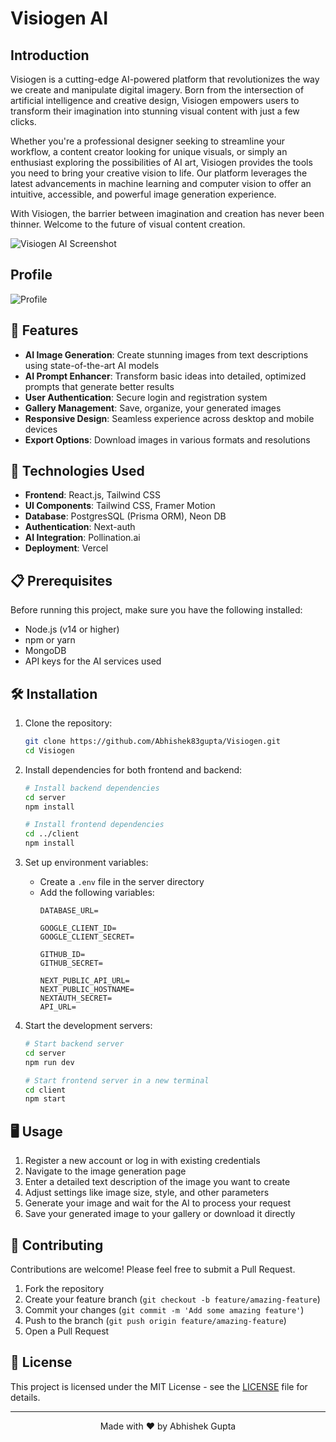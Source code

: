 # Visiogen AI

## Introduction

Visiogen is a cutting-edge AI-powered platform that revolutionizes the way we create and manipulate digital imagery. Born from the intersection of artificial intelligence and creative design, Visiogen empowers users to transform their imagination into stunning visual content with just a few clicks.

Whether you're a professional designer seeking to streamline your workflow, a content creator looking for unique visuals, or simply an enthusiast exploring the possibilities of AI art, Visiogen provides the tools you need to bring your creative vision to life. Our platform leverages the latest advancements in machine learning and computer vision to offer an intuitive, accessible, and powerful image generation experience.

With Visiogen, the barrier between imagination and creation has never been thinner. Welcome to the future of visual content creation.

![Visiogen AI Screenshot](https://github.com/user-attachments/assets/a5664d39-25c2-4ea3-b8af-20d86b0ca0ea)

## Profile
![Profile](https://github.com/user-attachments/assets/e706022f-2de0-4760-97a3-db342482bd33)

## 🌟 Features

- **AI Image Generation**: Create stunning images from text descriptions using state-of-the-art AI models
- **AI Prompt Enhancer**: Transform basic ideas into detailed, optimized prompts that generate better results
- **User Authentication**: Secure login and registration system
- **Gallery Management**: Save, organize, your generated images
- **Responsive Design**: Seamless experience across desktop and mobile devices
- **Export Options**: Download images in various formats and resolutions

## 🚀 Technologies Used

- **Frontend**: React.js, Tailwind CSS
- **UI Components**: Tailwind CSS, Framer Motion
- **Database**: PostgresSQL (Prisma ORM), Neon DB
- **Authentication**: Next-auth
- **AI Integration**: Pollination.ai
- **Deployment**: Vercel

## 📋 Prerequisites

Before running this project, make sure you have the following installed:
- Node.js (v14 or higher)
- npm or yarn
- MongoDB
- API keys for the AI services used

## 🛠️ Installation

1. Clone the repository:
   ```bash
   git clone https://github.com/Abhishek83gupta/Visiogen.git
   cd Visiogen
   ```

2. Install dependencies for both frontend and backend:
   ```bash
   # Install backend dependencies
   cd server
   npm install

   # Install frontend dependencies
   cd ../client
   npm install
   ```

3. Set up environment variables:
   - Create a `.env` file in the server directory
   - Add the following variables:
     ```
     DATABASE_URL=
     
     GOOGLE_CLIENT_ID=
     GOOGLE_CLIENT_SECRET=
     
     GITHUB_ID=
     GITHUB_SECRET=
     
     NEXT_PUBLIC_API_URL=
     NEXT_PUBLIC_HOSTNAME=
     NEXTAUTH_SECRET=
     API_URL=
     ```

4. Start the development servers:
   ```bash
   # Start backend server
   cd server
   npm run dev

   # Start frontend server in a new terminal
   cd client
   npm start
   ```

## 🖥️ Usage

1. Register a new account or log in with existing credentials
2. Navigate to the image generation page
3. Enter a detailed text description of the image you want to create
4. Adjust settings like image size, style, and other parameters
5. Generate your image and wait for the AI to process your request
6. Save your generated image to your gallery or download it directly

## 🤝 Contributing

Contributions are welcome! Please feel free to submit a Pull Request.

1. Fork the repository
2. Create your feature branch (`git checkout -b feature/amazing-feature`)
3. Commit your changes (`git commit -m 'Add some amazing feature'`)
4. Push to the branch (`git push origin feature/amazing-feature`)
5. Open a Pull Request

## 📄 License

This project is licensed under the MIT License - see the [LICENSE](LICENSE) file for details.

---

<p align="center">Made with ❤️ by Abhishek Gupta</p>

